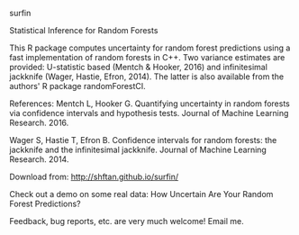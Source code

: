 surfin

Statistical Inference for Random Forests

This R package computes uncertainty for random forest predictions using a fast implementation of random forests in C++. Two variance estimates are provided: U-statistic based (Mentch & Hooker, 2016) and infinitesimal jackknife (Wager, Hastie, Efron, 2014). The latter is also available from the authors' R package randomForestCI.

References: Mentch L, Hooker G. Quantifying uncertainty in random forests via confidence intervals and hypothesis tests. Journal of Machine Learning Research. 2016.

Wager S, Hastie T, Efron B. Confidence intervals for random forests: the jackknife and the infinitesimal jackknife. Journal of Machine Learning Research. 2014.

Download from: http://shftan.github.io/surfin/

Check out a demo on some real data: How Uncertain Are Your Random Forest Predictions?

Feedback, bug reports, etc. are very much welcome! Email me.
